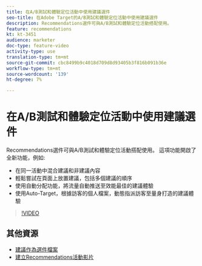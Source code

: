 ```yaml
---
title: 在A/B測試和體驗定位活動中使用建議選件
seo-title: 在Adobe Target的A/B測試和體驗定位活動中使用建議選件
description: Recommendations選件可與A/B測試和體驗定位活動搭配使用。
feature: recommendations
kt: kt-3451
audience: marketer
doc-type: feature-video
activity-type: use
translation-type: tm+mt
source-git-commit: cbc8499b9c4018d709d8d93405b3f816b091b36e
workflow-type: tm+mt
source-wordcount: '139'
ht-degree: 7%

---
```



# 在A/B測試和體驗定位活動中使用建議選件

Recommendations選件可與A/B測試和體驗定位活動搭配使用。 這項功能開啟了全新功能，例如:

* 在同一活動中混合建議和非建議內容
* 輕鬆嘗試在頁面上放置建議，包括多個建議的順序
* 使用自動分配功能，將流量自動推送至效能最佳的建議體驗
* 使用Auto-Target，根據訪客的個人檔案，動態指派訪客至量身打造的建議體驗

>[!VIDEO](https://video.tv.adobe.com/v/28878?quality=12)

## 其他資源

* [建議作為選件檔案](https://docs.adobe.com/content/help/en/target/using/recommendations/recommendations-as-an-offer.html)
* [建立Recommendations活動影片](create-a-recommendations-activity.md)
